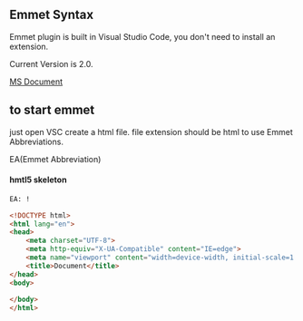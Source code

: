 Emmet Syntax
---

Emmet plugin is built in Visual Studio Code, you don't need to install an extension.

Current Version is 2.0.

[MS Document](https://code.visualstudio.com/docs/editor/emmet)

## to start emmet

just open VSC create a html file. file extension should be html to use Emmet Abbreviations.

EA(Emmet Abbreviation)

#### hmtl5 skeleton

```html
EA: !

<!DOCTYPE html>
<html lang="en">
<head>
    <meta charset="UTF-8">
    <meta http-equiv="X-UA-Compatible" content="IE=edge">
    <meta name="viewport" content="width=device-width, initial-scale=1.0">
    <title>Document</title>
</head>
<body>
    
</body>
</html>

```


